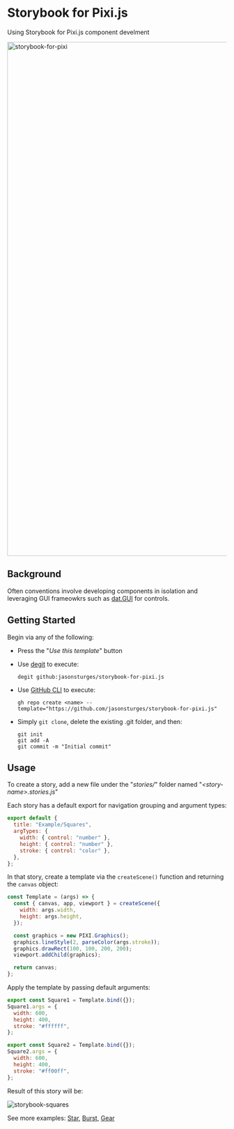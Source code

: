 # Storybook for Pixi.js
Using Storybook for Pixi.js component develment

<img width="1180" alt="storybook-for-pixi" src="https://user-images.githubusercontent.com/1213591/154822267-78469605-ebf1-4280-adbc-025832b78553.png">

## Background

Often conventions involve developing components in isolation and leveraging GUI frameowkrs such as [dat.GUI](https://github.com/dataarts/dat.gui) for controls.


## Getting Started

Begin via any of the following:

- Press the "*Use this template*" button

- Use [degit](https://github.com/Rich-Harris/degit) to execute: 

    ```
    degit github:jasonsturges/storybook-for-pixi.js
    ```
    
- Use [GitHub CLI](https://cli.github.com/) to execute: 

    ```
    gh repo create <name> --template="https://github.com/jasonsturges/storybook-for-pixi.js"
    ```
    
- Simply `git clone`, delete the existing .git folder, and then:

    ```
    git init
    git add -A
    git commit -m "Initial commit"
    ````

## Usage

To create a story, add a new file under the "_stories/_" folder named "_&lt;story-name&gt;.stories.js_"

Each story has a default export for navigation grouping and argument types:

```js
export default {
  title: "Example/Squares",
  argTypes: {
    width: { control: "number" },
    height: { control: "number" },
    stroke: { control: "color" },
  },
};
```

In that story, create a template via the `createScene()` function and returning the `canvas` object:

```js
const Template = (args) => {
  const { canvas, app, viewport } = createScene({
    width: args.width,
    height: args.height,
  });

  const graphics = new PIXI.Graphics();
  graphics.lineStyle(2, parseColor(args.stroke));
  graphics.drawRect(100, 100, 200, 200);
  viewport.addChild(graphics);

  return canvas;
};
```

Apply the template by passing default arguments:

```js
export const Square1 = Template.bind({});
Square1.args = {
  width: 600,
  height: 400,
  stroke: "#ffffff",
};

export const Square2 = Template.bind({});
Square2.args = {
  width: 600,
  height: 400,
  stroke: "#ff00ff",
};
```

Result of this story will be:

![storybook-squares](https://user-images.githubusercontent.com/1213591/154827145-525bd885-a041-43b8-a9ea-a29e3e6a0ba1.gif)

See more examples: [Star][ex1], [Burst][ex2], [Gear][ex3]


  [ex1]: https://github.com/jasonsturges/storybook-for-pixi.js/blob/main/stories/Star.stories.js
  [ex2]: https://github.com/jasonsturges/storybook-for-pixi.js/blob/main/stories/Burst.stories.js
  [ex3]: https://github.com/jasonsturges/storybook-for-pixi.js/blob/main/stories/Gear.stories.js
